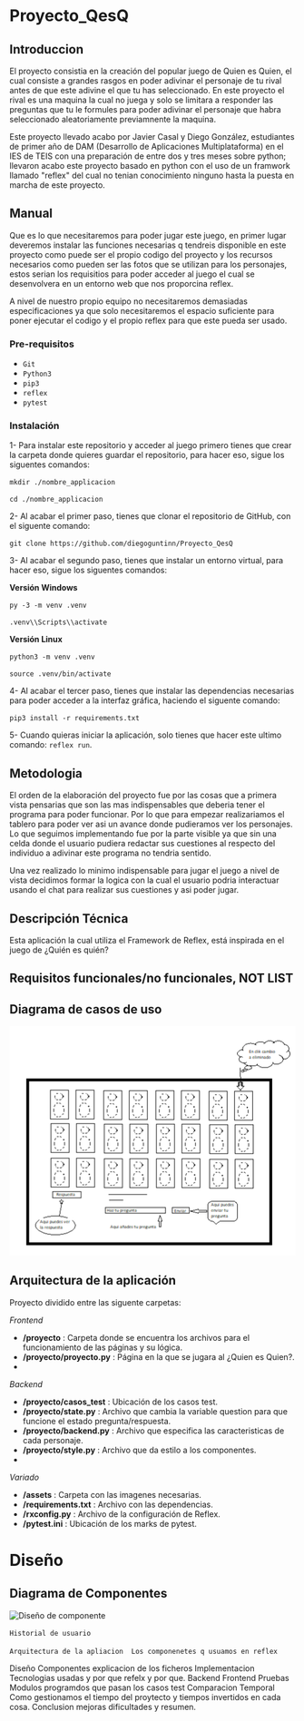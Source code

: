 ﻿# Proyecto_QesQ

## **Introduccion**

 El proyecto consistia en la creación del popular juego de Quien es Quien, el cual consiste a grandes rasgos en poder adivinar el personaje de tu rival antes de que este adivine el que tu has seleccionado. En este proyecto el rival es una maquina la cual no juega y solo se limitara a responder las preguntas que tu le formules para poder adivinar el personaje que habra seleccionado aleatoriamente previamnente la maquina.
    
Este proyecto llevado acabo por Javier Casal y Diego González, estudiantes de primer año de DAM (Desarrollo de Aplicaciones Multiplataforma) en el IES de TEIS con una preparación de entre dos y tres meses sobre python; llevaron acabo este proyecto basado en python con el uso de un framwork llamado "reflex" del cual no tenian conocimiento ninguno hasta la puesta en marcha de este proyecto.
    
## **Manual**

Que es lo que necesitaremos para poder jugar este juego, en primer lugar deveremos instalar las funciones necesarias q tendreis disponible en este proyecto como puede ser el propio codigo del proyecto y los recursos necesarios como pueden ser las fotos que se utilizan para los personajes, estos serian los requisitios para poder acceder al juego el cual se desenvolvera en un entorno web que nos proporcina reflex.
    
A nivel de nuestro propio equipo no necesitaremos demasiadas especificaciones ya que solo  necesitaremos el espacio suficiente para poner ejecutar el codigo y el propio reflex para que este pueda ser usado. 


### **Pre-requisitos**
-   `Git`
-   `Python3`
-   `pip3`
-   `reflex`
-   `pytest`



### **Instalación**
1- Para instalar este repositorio y acceder al juego primero tienes que crear la carpeta donde quieres guardar el repositorio, para hacer eso, sigue los siguentes comandos:
```
mkdir ./nombre_applicacion
```
```
cd ./nombre_applicacion
```

2- Al acabar el primer paso, tienes que clonar el repositorio de GitHub, con el siguente comando:
```
git clone https://github.com/diegoguntinn/Proyecto_QesQ
```

3- Al acabar el segundo paso, tienes que instalar un entorno virtual, para hacer eso, sigue los siguentes comandos:


**Versión Windows**
```
py -3 -m venv .venv
```
```
.venv\\Scripts\\activate
```

**Versión Linux**
```
python3 -m venv .venv
```
```
source .venv/bin/activate
```

4- Al acabar el tercer paso, tienes que instalar las dependencias necesarias para poder acceder a la interfaz gráfica, haciendo el siguente comando:
```
pip3 install -r requirements.txt
```

5- Cuando quieras iniciar la aplicación, solo tienes que hacer este ultimo comando: ```reflex run```.
## **Metodologia**

El orden de la elaboración del proyecto fue por las cosas que a primera vista pensarias que son las mas indispensables que deberia tener el programa para poder funcionar. Por lo que para empezar realizariamos el tablero para poder ver asi un avance donde pudieramos ver los personajes. Lo que seguimos implementando fue por la parte visible ya que sin una celda donde el usuario pudiera redactar sus cuestiones al respecto del individuo a adivinar este programa no tendria sentido. 

Una vez realizado lo minimo indispensable para jugar el juego a nivel de vista decidimos formar la logica con la cual el usuario podria interactuar usando el chat para realizar sus cuestiones y asi poder jugar. 


    
## **Descripción Técnica**
Esta aplicación la cual utiliza el Framework de Reflex, está inspirada en el juego de ¿Quién es quién?
## **Requisitos funcionales/no funcionales, NOT LIST**
## **Diagrama de casos de uso**
![Casos de uso](assets/diagrama.png)

## **Arquitectura de la aplicación**
Proyecto dividido entre las siguente carpetas:

*Frontend*
- **/proyecto** : Carpeta donde se encuentra los archivos para el funcionamiento de las páginas y su lógica.
- **/proyecto/proyecto.py** : Página en la que se jugara al ¿Quien es Quien?.
- 
*Backend*
- **/proyecto/casos_test** : Ubicación de los casos test.
- **/proyecto/state.py** : Archivo que cambia la variable question para que funcione el estado pregunta/respuesta.
- **/proyecto/backend.py** : Archivo que especifica las caracteristicas de cada personaje.
- **/proyecto/style.py** : Archivo que da estilo a los componentes.
- 
*Variado*
- **/assets** : Carpeta con las imagenes necesarias.
- **/requirements.txt** : Archivo con las dependencias.
- **/rxconfig.py** : Archivo de la configuración de Reflex.
- **/pytest.ini** : Ubicación de los marks de pytest.

# **Diseño**
## **Diagrama de Componentes**
![Diseño de componente](assets/component_componentes.png)


    Historial de usuario

    Arquitectura de la apliacion  Los componenetes q usuamos en reflex
Diseño
    Componentes 
        explicacion de los ficheros 
Implementacion
    Tecnologias 
        usadas y por que refelx y por que.
    Backend 
    Frontend
Pruebas
    Modulos programdos que pasan los casos test
Comparacion Temporal 
    Como gestionamos el tiempo del proytecto y tiempos invertidos en cada cosa.
Conclusion
    mejoras dificultades y resumen.
